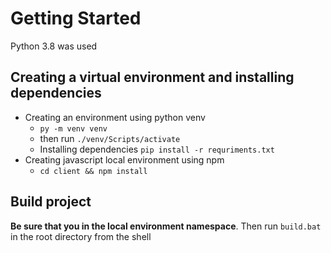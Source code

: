 # Getting Started
Python 3.8 was used

## Creating a virtual environment and installing dependencies 
- Creating an environment using python venv 
    - `py -m venv venv`
    - then run `./venv/Scripts/activate`
    - Installing dependencies `pip install -r requriments.txt`
- Creating javascript local environment using npm
    - `cd client && npm install`
    
## Build project
**Be sure that you in the local environment namespace**. Then run `build.bat` in the root directory from the shell